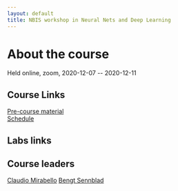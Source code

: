 ```yaml
---
layout: default
title: NBIS workshop in Neural Nets and Deep Learning
---
```


# About the course
Held online, zoom, 2020-12-07 -- 2020-12-11


## Course Links
[Pre-course material](precourse)   
[Schedule](schedule)  


## Labs links


## Course leaders

[Claudio Mirabello](http://nbis.se/about/staff/claudio-mirabello/)
[Bengt Sennblad](http://nbis.se/about/staff/bengt-sennblad/)